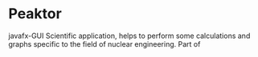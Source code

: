 # Peaktor
javafx-GUI Scientific application, helps to perform some calculations and graphs specific to the field of nuclear engineering. Part of 
